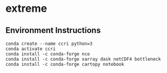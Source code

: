 # extreme

## Environment Instructions

```shell
conda create --name ccri python=3
conda activate ccri
conda install -c conda-forge nco
conda install -c conda-forge xarray dask netCDF4 bottleneck
conda install -c conda-forge cartopy notebook
```
